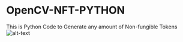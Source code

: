 # OpenCV-NFT-PYTHON
This is Python Code to Generate any amount of Non-fungible Tokens
![alt-text](https://github.com/rjn32s/OpenCV-NFT-PYTHON/blob/main/myAsset/ezgif.com-gif-maker.gif)
